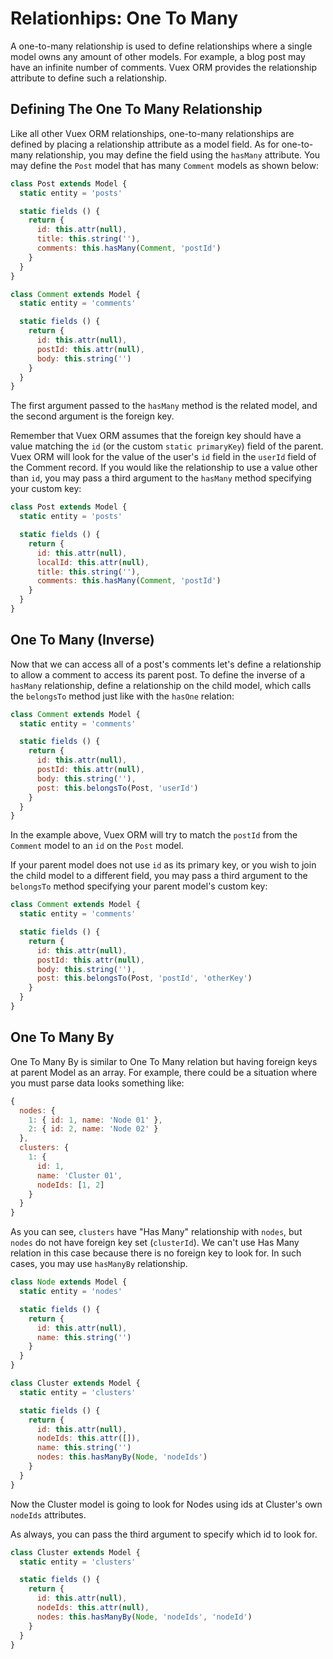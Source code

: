 # Relationhips: One To Many

A one-to-many relationship is used to define relationships where a single model owns any amount of other models. For example, a blog post may have an infinite number of comments. Vuex ORM provides the relationship attribute to define such a relationship.

## Defining The One To Many Relationship

Like all other Vuex ORM relationships, one-to-many relationships are defined by placing a relationship attribute as a model field. As for one-to-many relationship, you may define the field using the `hasMany` attribute. You may define the `Post` model that has many `Comment` models as shown below:

```js
class Post extends Model {
  static entity = 'posts'

  static fields () {
    return {
      id: this.attr(null),
      title: this.string(''),
      comments: this.hasMany(Comment, 'postId')
    }
  }
}

class Comment extends Model {
  static entity = 'comments'

  static fields () {
    return {
      id: this.attr(null),
      postId: this.attr(null),
      body: this.string('')
    }
  }
}
```

The first argument passed to the `hasMany` method is the related model, and the second argument is the foreign key.

Remember that Vuex ORM assumes that the foreign key should have a value matching the `id` (or the custom `static primaryKey`) field of the parent. Vuex ORM will look for the value of the user's `id` field in the `userId` field of the Comment record. If you would like the relationship to use a value other than `id`, you may pass a third argument to the `hasMany` method specifying your custom key:

```js
class Post extends Model {
  static entity = 'posts'

  static fields () {
    return {
      id: this.attr(null),
      localId: this.attr(null),
      title: this.string(''),
      comments: this.hasMany(Comment, 'postId')
    }
  }
}
```

## One To Many (Inverse)

Now that we can access all of a post's comments let's define a relationship to allow a comment to access its parent post. To define the inverse of a `hasMany` relationship, define a relationship on the child model, which calls the `belongsTo` method just like with the `hasOne` relation:

```js
class Comment extends Model {
  static entity = 'comments'

  static fields () {
    return {
      id: this.attr(null),
      postId: this.attr(null),
      body: this.string(''),
      post: this.belongsTo(Post, 'userId')
    }
  }
}
```

In the example above, Vuex ORM will try to match the `postId` from the `Comment` model to an `id` on the `Post` model.

If your parent model does not use `id` as its primary key, or you wish to join the child model to a different field, you may pass a third argument to the `belongsTo` method specifying your parent model's custom key:

```js
class Comment extends Model {
  static entity = 'comments'

  static fields () {
    return {
      id: this.attr(null),
      postId: this.attr(null),
      body: this.string(''),
      post: this.belongsTo(Post, 'postId', 'otherKey')
    }
  }
}
```

## One To Many By

One To Many By is similar to One To Many relation but having foreign keys at parent Model as an array. For example, there could be a situation where you must parse data looks something like:

```js
{
  nodes: {
    1: { id: 1, name: 'Node 01' },
    2: { id: 2, name: 'Node 02' }
  },
  clusters: {
    1: {
      id: 1,
      name: 'Cluster 01',
      nodeIds: [1, 2]
    }
  }
}
```

As you can see, `clusters` have "Has Many" relationship with `nodes`, but `nodes` do not have foreign key set (`clusterId`). We can't use Has Many relation in this case because there is no foreign key to look for. In such cases, you may use `hasManyBy` relationship.

```js
class Node extends Model {
  static entity = 'nodes'

  static fields () {
    return {
      id: this.attr(null),
      name: this.string('')
    }
  }
}

class Cluster extends Model {
  static entity = 'clusters'

  static fields () {
    return {
      id: this.attr(null),
      nodeIds: this.attr([]),
      name: this.string('')
      nodes: this.hasManyBy(Node, 'nodeIds')
    }
  }
}
```

Now the Cluster model is going to look for Nodes using ids at Cluster's own `nodeIds` attributes.

As always, you can pass the third argument to specify which id to look for.

```js
class Cluster extends Model {
  static entity = 'clusters'

  static fields () {
    return {
      id: this.attr(null),
      nodeIds: this.attr(null),
      nodes: this.hasManyBy(Node, 'nodeIds', 'nodeId')
    }
  }
}
```
